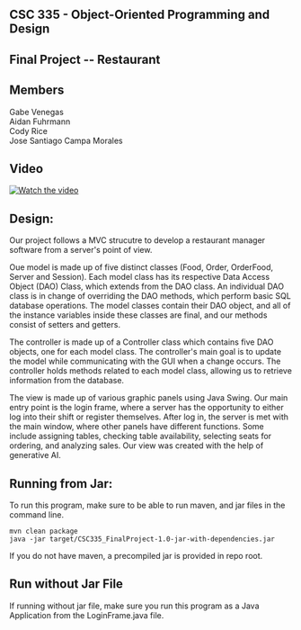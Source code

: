 ## CSC 335 - Object-Oriented Programming and Design
## Final Project -- Restaurant
## Members
Gabe Venegas<br />
Aidan Fuhrmann<br />
Cody Rice<br />
Jose Santiago Campa Morales

## Video
[![Watch the video](https://img.youtube.com/vi/ePmj9b9VglM/maxresdefault.jpg)](https://youtu.be/ePmj9b9VglM)

## Design:
Our project follows a MVC strucutre to develop a restaurant 
manager software from a server's point of view. <br />

Oue model is made up of five distinct classes (Food, Order, 
OrderFood, Server and Session). Each model class has its respective 
Data Access Object (DAO) Class, which extends from the DAO class. 
An individual DAO class is in change of overriding the DAO methods, 
which perform basic SQL database operations. The model classes contain 
their DAO object, and all of the instance variables inside these classes 
are final, and our methods consist of setters and getters.<br />

The controller is made up of a Controller class which contains five DAO 
objects, one for each model class. The controller's main goal is to update 
the model while communicating with the GUI when a change occurs. The controller 
holds methods related to each model class, allowing us to retrieve information 
from the database.<br />

The view is made up of various graphic panels using Java Swing. Our main 
entry point is the login frame, where a server has the opportunity to either 
log into their shift or register themselves. After log in, the server is met 
with the main window, where other panels have different functions. Some include 
assigning tables, checking table availability, selecting seats for ordering, and 
analyzing sales. Our view was created with the help of generative AI.

## Running from Jar:
To run this program, make sure to be able to run maven, and jar files in the command line.
```
mvn clean package
java -jar target/CSC335_FinalProject-1.0-jar-with-dependencies.jar
```
If you do not have maven, a precompiled jar is provided in repo root.

## Run without Jar File
If running without jar file, make sure you run
this program as a Java Application from the
LoginFrame.java file.
